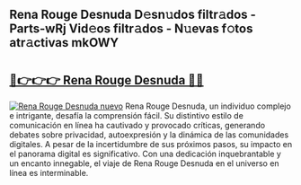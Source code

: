 ## Rena Rouge Desnuda D𝚎sn𝚞dos filtr𝚊dos - Parts-wRj Vid𝚎os filtr𝚊dos - N𝚞evas f𝚘tos atr𝚊ctivas mkOWY

# <h2><a href="http://mb8zfz8.tromn.icu/?c=Rena+Rouge+Desnuda">🔗👉👉👉 Rena Rouge Desnuda 🔗🔗</a></h2>

[![Rena Rouge Desnuda nuevo](https://i.imgur.com/pEAQMta.gif)](http://mb8zfz8.tromn.icu/?c=Rena+Rouge+Desnuda)
Rena Rouge Desnuda, un individuo complejo e intrigante, desafía la comprensión fácil. Su distintivo estilo de comunicación en línea ha cautivado y provocado críticas, generando debates sobre privacidad, autoexpresión y la dinámica de las comunidades digitales. A pesar de la incertidumbre de sus próximos pasos, su impacto en el panorama digital es significativo. Con una dedicación inquebrantable y un encanto innegable, el viaje de Rena Rouge Desnuda en el universo en línea es interminable.
